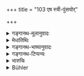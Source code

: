 +++
title = "103 एष स्त्री-पुंसयोर्"

+++

<details><summary>गङ्गानथ-मूलानुवादः</summary>

Thus has been expounded to you the law relating to husband and wife, which is conducive to conjugal happiness,—as also the manner of obtaining children in times of distress; learn now the partition of inheritance.—(103)
</details>

<details><summary>मेधातिथिः</summary>

[^२६४]:
     M G DK: dāyabhāgaṃ

उक्तेषु स्त्रीपुंसयोश् चापत्योत्पत्तौ च दायधर्मस्य विभागस्यावसरः ॥ ९.१०३ ॥
</details>

<details><summary>गङ्गानथ-भाष्यानुवादः</summary>

This verse shows the connection between what has gone before and what is coming next.

The two subjects—of the Duties of Husband and Wife, and the Begetting of Children—having been dealt with, it is the fit occasion for taking up the subject of the Partition of Inheritance.—(103)
</details>

<details><summary>गङ्गानथ-टिप्पन्यः</summary>

This verse is quoted by *Jīmūtavāhana* (Dāyabhāga, p. 6).
</details>

<details><summary>भारुचिः</summary>

पूर्वयोः प्रकरणयोर् उपसंहारोपन्यासवचनम् इदं श्रोतृसंबोधनार्थम् ॥ ९.१०३ ॥
</details>

<details><summary>Bühler</summary>

103	Thus has been declared to you the law for a husband and his wife, which is intimately connected with conjugal happiness, and the manner of raising offspring in times of calamity; learn (now the law concerning) the division of the inheritance.
</details>
